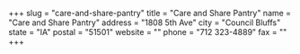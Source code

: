 +++
slug = "care-and-share-pantry"
title = "Care and Share Pantry"
name = "Care and Share Pantry"
address = "1808 5th Ave"
city = "Council Bluffs"
state = "IA"
postal = "51501"
website = ""
phone = "712 323-4889"
fax = ""
+++
